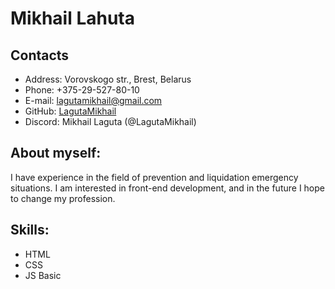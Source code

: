 # Mikhail Lahuta

## Contacts

- Address: Vorovskogo str., Brest, Belarus
- Phone: +375-29-527-80-10
- E-mail: lagutamikhail@gmail.com
- GitHub: [LagutaMikhail](https://github.com/LagutaMikhail/)
- Discord: Mikhail Laguta (@LagutaMikhail)

## About myself: <br/>

I have experience in the field of prevention and liquidation emergency situations.
I am interested in front-end development, and in the future I hope to change my profession.

## Skills:

- HTML
- CSS
- JS Basic
